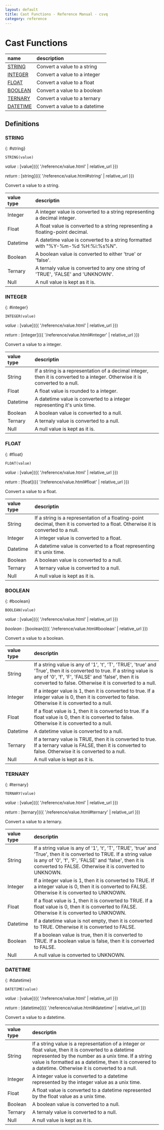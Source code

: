 ```yaml
---
layout: default
title: Cast Functions - Reference Manual - csvq
category: reference
---
```


# Cast Functions

| name | description |
| :- | :- |
| [STRING](#string) | Convert a value to a string |
| [INTEGER](#integer) | Convert a value to a integer |
| [FLOAT](#float) | Convert a value to a float |
| [BOOLEAN](#boolean) | Convert a value to a boolean |
| [TERNARY](#ternary) | Convert a value to a ternary |
| [DATETIME](#datetime) | Convert a value to a datetime |

## Definitions

### STRING
{: #string}

```
STRING(value)
```

_value_
: [value]({{ '/reference/value.html' | relative_url }})

_return_
: [string]({{ '/reference/value.html#string' | relative_url }})

Convert a value to a string.

| value type | descriptin |
| :- | :- |
| Integer  | A integer value is converted to a string representing a decimal integer. |
| Float    | A float value is converted to a string representing a floating-point decimal. |
| Datetime | A datetime value is converted to a string formatted with "%Y-%m-%d %H:%i:%s%N". |
| Boolean  | A boolean value is converted to either 'true' or 'false'. |
| Ternary  | A ternaly value is converted to any one string of 'TRUE', 'FALSE' and 'UNKNOWN'. |
| Null     | A null value is kept as it is. |


### INTEGER
{: #integer}

```
INTEGER(value)
```

_value_
: [value]({{ '/reference/value.html' | relative_url }})

_return_
: [integer]({{ '/reference/value.html#integer' | relative_url }})

Convert a value to a integer.

| value type | descriptin |
| :- | :- |
| String   | If a string is a representation of a decimal integer, then it is converted to a integer. Otherwise it is converted to a null. |
| Float    | A float value is rounded to a integer. |
| Datetime | A datetime value is converted to a integer representing it's unix time. |
| Boolean  | A boolean value is converted to a null. |
| Ternary  | A ternaly value is converted to a null. |
| Null     | A null value is kept as it is. |

### FLOAT
{: #float}

```
FLOAT(value)
```

_value_
: [value]({{ '/reference/value.html' | relative_url }})

_return_
: [float]({{ '/reference/value.html#float' | relative_url }})

Convert a value to a float.

| value type | descriptin |
| :- | :- |
| String   | If a string is a representation of a floating-point decimal, then it is converted to a float. Otherwise it is converted to a null. |
| Integer  | A integer value is converted to a float. |
| Datetime | A datetime value is converted to a float representing it's unix time. |
| Boolean  | A boolean value is converted to a null. |
| Ternary  | A ternary value is converted to a null. |
| Null     | A null value is kept as it is. |

### BOOLEAN
{: #boolean}

```
BOOLEAN(value)
```

_value_
: [value]({{ '/reference/value.html' | relative_url }})

_boolean_
: [boolean]({{ '/reference/value.html#boolean' | relative_url }})

Convert a value to a boolean.

| value type | descriptin |
| :- | :- |
| String   | If a string value is any of '1', 't', 'T', 'TRUE', 'true' and 'True', then it is converted to true. If a string value is any of '0', 'f', 'F', 'FALSE' and 'false', then it is converted to false. Otherwise it is converted to a null. |
| Integer  | If a integer value is 1, then it is converted to true. If a integer value is 0, then it is converted to false. Otherwise it is converted to a null. |
| Float    | If a float value is 1, then it is converted to true. If a float value is 0, then it is converted to false. Otherwise it is converted to a null. |
| Datetime | A datetime value is converted to a null. |
| Ternary  | If a ternary value is TRUE, then it is converted to true. If a ternary value is FALSE, then it is converted to false. Otherwise it is converted to a null. |
| Null     | A null value is kept as it is. |

### TERNARY
{: #ternary}

```
TERNARY(value)
```

_value_
: [value]({{ '/reference/value.html' | relative_url }})

_return_
: [ternary]({{ '/reference/value.html#ternary' | relative_url }})

Convert a value to a ternary.

| value type | descriptin |
| :- | :- |
| String   | If a string value is any of '1', 't', 'T', 'TRUE', 'true' and 'True', then it is converted to TRUE. If a string value is any of '0', 'f', 'F', 'FALSE' and 'false', then it is converted to FALSE. Otherwise it is converted to UNKNOWN. |
| Integer  | If a integer value is 1, then it is converted to TRUE. If a integer value is 0, then it is converted to FALSE. Otherwise it is converted to UNKNOWN. |
| Float    | If a float value is 1, then it is converted to TRUE. If a float value is 0, then it is converted to FALSE. Otherwise it is converted to UNKNOWN. |
| Datetime | If a datetime value is not empty, then it is converted to TRUE. Otherwise it is converted to FALSE. |
| Boolean  | If a boolean value is true, then it is converted to TRUE. If a boolean value is false, then it is converted to FALSE. |
| Null     | A null value is converted to UNKNOWN. |

### DATETIME
{: #datetime}

```
DATETIME(value)
```

_value_
: [value]({{ '/reference/value.html' | relative_url }})

_return_
: [datetime]({{ '/reference/value.html#datetime' | relative_url }})

Convert a value to a datetime.

| value type | descriptin |
| :- | :- |
| String   | If a string value is a representation of a integer or float value, then it is converted to a datetime represented by the number as a unix time. If a string value is formatted as a datetime, then it is convered to a datetime. Otherwise it is converted to a null. |
| Integer  | A integer value is converted to a datetime represented by the integer value as a unix time. |
| Float    | A float value is converted to a datetime represented by the float value as a unix time. |
| Boolean  | A boolean value is converted to a null. |
| Ternary  | A ternaly value is converted to a null. |
| Null     | A null value is kept as it is. |
